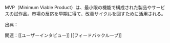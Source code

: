 MVP（Minimum Viable Product）は、最小限の機能で構成された製品やサービスの試作品。市場の反応を早期に得て、改善サイクルを回すために活用される。

出典：

関連：[[ユーザーインタビュー]] [[フィードバックループ]] 